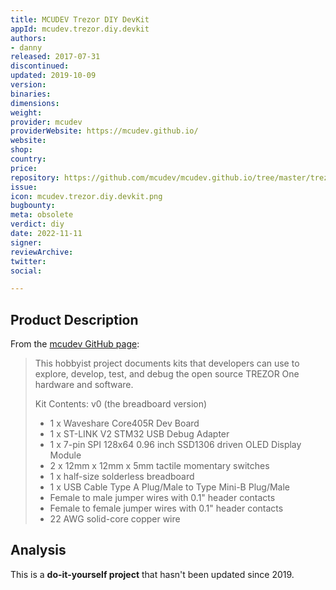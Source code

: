 ```yaml
---
title: MCUDEV Trezor DIY DevKit
appId: mcudev.trezor.diy.devkit
authors:
- danny
released: 2017-07-31
discontinued: 
updated: 2019-10-09
version: 
binaries: 
dimensions: 
weight: 
provider: mcudev
providerWebsite: https://mcudev.github.io/
website: 
shop: 
country: 
price: 
repository: https://github.com/mcudev/mcudev.github.io/tree/master/trezor-dev-kit
issue: 
icon: mcudev.trezor.diy.devkit.png
bugbounty: 
meta: obsolete
verdict: diy
date: 2022-11-11
signer: 
reviewArchive: 
twitter: 
social: 

---
```


## Product Description 

From the [mcudev GitHub page](https://mcudev.github.io/):

> This hobbyist project documents kits that developers can use to explore, develop, test, and debug the open source TREZOR One hardware and software.
> 
> Kit Contents: v0 (the breadboard version)
> - 1 x Waveshare Core405R Dev Board
> - 1 x ST-LINK V2 STM32 USB Debug Adapter
> - 1 x 7-pin SPI 128x64 0.96 inch SSD1306 driven OLED Display Module
> - 2 x 12mm x 12mm x 5mm tactile momentary switches
> - 1 x half-size solderless breadboard
> - 1 x USB Cable Type A Plug/Male to Type Mini-B Plug/Male
> - Female to male jumper wires with 0.1" header contacts
> - Female to female jumper wires with 0.1" header contacts
> - 22 AWG solid-core copper wire

## Analysis 

This is a **do-it-yourself project** that hasn't been updated since 2019.

